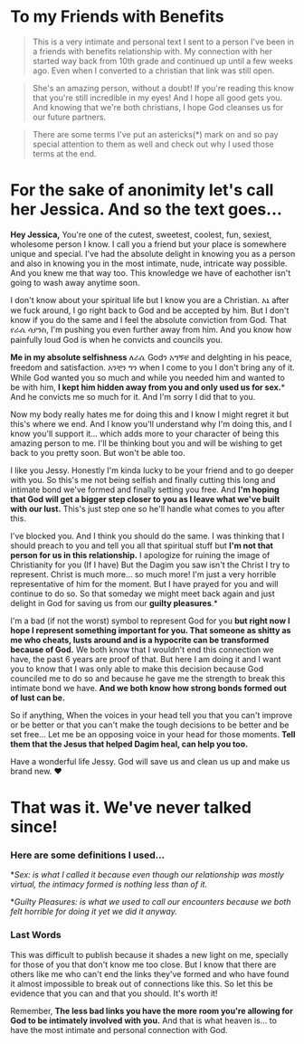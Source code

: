 # To my Friends with Benefits
> This is a very intimate and personal text I sent to a person I've been in a friends with benefits relationship with. My connection with her started way back from 10th grade and continued up until a few weeks ago. Even when I converted to a christian that link was still open.

> She's an amazing person, without a doubt! If you're reading this know that you're still incredible in my eyes! And I hope all good gets you. And knowing that we're both christians, I hope God cleanses us for our future partners. 

> There are some terms I've put an astericks(*) mark on and so pay special attention to them as well and check out why I used those terms at the end.

# For the sake of anonimity let's call her Jessica. And so the text goes...

**Hey Jessica,** You're one of the cutest, sweetest, coolest, fun, sexiest, wholesome person I know. I call you a friend but your place is somewhere unique and special. I've had the absolute delight in knowing you as a person and also in knowing you in the most intimate, nude, intricate way possible. And you knew me that way too. This knowledge we have of eachother isn't going to wash away anytime soon. 

I don't know about your spiritual life but I know you are a Christian. እኔ after we fuck around, I go right back to God and be accepted by him. But I don't know if you do the same and I feel the absolute conviction from God. That የራሴ ሳያንስ, I'm pushing you even further away from him. And you know how painfully loud God is when he convicts and councils you.

**Me in my absolute selfishness** ለራሴ Godን አግኝቼ and delghting in his peace, freedom and satisfaction. አንቺን ግን when I come to you I don't bring any of it. While God wanted you so much and while you needed him and wanted to be with him, **I kept him hidden away from you and only used us for sex.*** And he convicts me so much for it. And I'm sorry I did that to you. 

Now my body really hates me for doing this and I know I might regret it but this's where we end. And I know you'll understand why I'm doing this, and I know you'll support it... which adds more to your character of being this amazing person to me. I'll be thinking bout you and will be wishing to get back to you pretty soon. But won't be able too. 

I like you Jessy. Honestly I'm kinda lucky to be your friend and to go deeper with you. So this's me not being selfish and finally cutting this long and intimate bond we've formed and finally setting you free. And **I'm hoping that God will get a bigger step closer to you as I leave what we've built with our lust.** This's just step one so he'll handle what comes to you after this. 

I've blocked you. And I think you should do the same. I was thinking that I should preach to you and tell you all that spiritual stuff but **I'm not that person for us in this relationship.** I apologize for ruining the image of Christianity for you (If I have) But the Dagim you saw isn't the Christ I try to represent. Christ is much more... so much more! I'm just a very horrible representative of him for the moment. But I have prayed for you and will continue to do so. So that someday we might meet back again and just delight in God for saving us from our **guilty pleasures**.* 

I'm a bad (if not the worst) symbol to represent God for you **but right now I hope I represent something important for you. That someone as shitty as me who cheats, lusts around and is a hypocrite can be transformed because of God.** We both know that I wouldn't end this connection we have, the past 6 years are proof of that. But here I am doing it and I want you to know that I was only able to make this decision because God counciled me to do so and because he gave me the strength to break this intimate bond we have. **And we both know how strong bonds formed out of lust can be.** 

So if anything, When the voices in your head tell you that you can't improve or be better or that you can't make the tough decisions to be better and be set free... Let me be an opposing voice in your head for those moments. **Tell them that the Jesus that helped Dagim heal, can help you too.** 

Have a wonderful life Jessy. God will save us and clean us up and make us brand new. ❤️


# That was it. We've never talked since!

### Here are some definitions I used...

**Sex: is what I called it because even though our relationship was mostly virtual, the intimacy formed is nothing less than of it.*

**Guilty Pleasures: is what we used to call our encounters because we both felt horrible for doing it yet we did it anyway.* 

### Last Words
 This was difficult to publish because it shades a new light on me, specially for those of you that don't know me too close. But I know that there are others like me who can't end the links they've formed and who have found it almost impossible to break out of connections like this. So let this be evidence that you can and that you should. It's worth it! 
 
 Remember, **The less bad links you have the more room you're allowing for God to be intimately involved with you.** And that is what heaven is... to have the most intimate and personal connection with God.